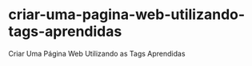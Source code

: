 # criar-uma-pagina-web-utilizando-tags-aprendidas
Criar Uma Página Web Utilizando as Tags Aprendidas
